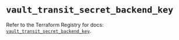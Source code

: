 # `vault_transit_secret_backend_key`

Refer to the Terraform Registry for docs: [`vault_transit_secret_backend_key`](https://registry.terraform.io/providers/hashicorp/vault/5.0.0/docs/resources/transit_secret_backend_key).
